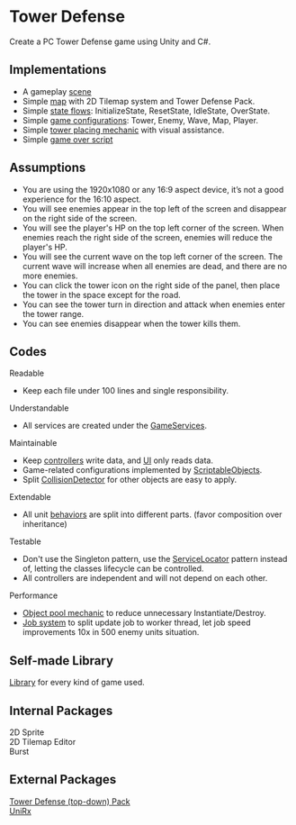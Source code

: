 # Tower Defense
Create a PC Tower Defense game using Unity and C#.

## Implementations
- A gameplay [scene](Assets/Scene)
- Simple [map](Assets/Resources/Map) with 2D Tilemap system and Tower Defense Pack.
- Simple [state flows](Assets/Scripts/States): InitializeState, ResetState, IdleState, OverState.
- Simple [game configurations](Assets/Resources/Asset): Tower, Enemy, Wave, Map, Player.
- Simple [tower placing mechanic](Assets/Scripts/UI/TowerPlacing.cs) with visual assistance.
- Simple [game over script](Assets/Scripts/UI/GameResultUI.cs)

## Assumptions
- You are using the 1920x1080 or any 16:9 aspect device, it’s not a good experience for the 16:10 aspect.
- You will see enemies appear in the top left of the screen and disappear on the right side of the screen.
- You will see the player's HP on the top left corner of the screen. When enemies reach the right side of the screen, enemies will reduce the player's HP.
- You will see the current wave on the top left corner of the screen. The current wave will increase when all enemies are dead, and there are no more enemies.
- You can click the tower icon on the right side of the panel, then place the tower in the space except for the road.
- You can see the tower turn in direction and attack when enemies enter the tower range.
- You can see enemies disappear when the tower kills them.

## Codes
Readable
- Keep each file under 100 lines and single responsibility.

Understandable
- All services are created under the [GameServices](Assets/Scripts/Services/GameServices.cs).

Maintainable
- Keep [controllers](Assets/Scripts/Controllers) write data, and [UI](Assets/Scripts/UI) only reads data.
- Game-related configurations implemented by [ScriptableObjects](Assets/Scripts/ScriptableObjects).
- Split [CollisionDetector](Assets/Scripts/Physics) for other objects are easy to apply.

Extendable
- All unit [behaviors](Assets/Scripts/Behaviours) are split into different parts. (favor composition over inheritance)

Testable
- Don't use the Singleton pattern, use the [ServiceLocator](Assets/Pro%20Standard%20Assets/Library/Service) pattern instead of, letting the classes lifecycle can be controlled.
- All controllers are independent and will not depend on each other. 

Performance
- [Object pool mechanic](Assets/Scripts/ObjectPools) to reduce unnecessary Instantiate/Destroy.
- [Job system](Assets/Scripts/Jobs) to split update job to worker thread, let job speed improvements 10x in 500 enemy units situation.

## Self-made Library
[Library](Assets/Pro%20Standard%20Assets/Library) for every kind of game used.

## Internal Packages
2D Sprite\
2D Tilemap Editor\
Burst

## External Packages
[Tower Defense (top-down) Pack](https://opengameart.org/content/tower-defense-300-tilessprites)\
[UniRx](https://assetstore.unity.com/packages/tools/integration/unirx-reactive-extensions-for-unity-17276)
